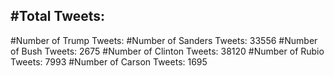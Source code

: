 #Total Tweets:  
---
#Number of Trump Tweets: 
#Number of Sanders Tweets: 33556
#Number of Bush Tweets: 2675
#Number of Clinton Tweets: 38120
#Number of Rubio Tweets: 7993
#Number of Carson Tweets: 1695